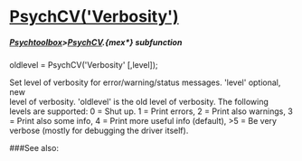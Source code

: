 # [PsychCV('Verbosity')](PsychCV-Verbosity) 
##### [Psychtoolbox](Psychtoolbox)>[PsychCV](PsychCV).{mex*} subfunction

oldlevel = PsychCV('Verbosity' [,level]);

Set level of verbosity for error/warning/status messages. 'level' optional, new  
level of verbosity. 'oldlevel' is the old level of verbosity. The following  
levels are supported: 0 = Shut up. 1 = Print errors, 2 = Print also warnings, 3  
= Print also some info, 4 = Print more useful info (default), \>5 = Be very  
verbose (mostly for debugging the driver itself).   


###See also:

